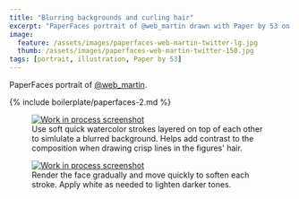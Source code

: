 ```yaml
---
title: "Blurring backgrounds and curling hair"
excerpt: "PaperFaces portrait of @web_martin drawn with Paper by 53 on an iPad."
image: 
  feature: /assets/images/paperfaces-web-martin-twitter-lg.jpg
  thumb: /assets/images/paperfaces-web-martin-twitter-150.jpg
tags: [portrait, illustration, Paper by 53]
---
```


PaperFaces portrait of [@web_martin](http://twitter.com/web_martin).

{% include boilerplate/paperfaces-2.md %}

<figure>
	<a href="{{ site.url }}/assets/images/paperfaces-web-martin-process-1-lg.jpg"><img src="{{ site.url }}/assets/images/paperfaces-web-martin-process-1-600.jpg" alt="Work in process screenshot"></a>
	<figcaption>Use soft quick watercolor strokes layered on top of each other to simlulate a blurred background. Helps add contrast to the composition when drawing crisp lines in the figures' hair.</figcaption>
</figure>
<figure>
	<a href="{{ site.url }}/assets/images/paperfaces-web-martin-process-2-lg.jpg"><img src="{{ site.url }}/assets/images/paperfaces-web-martin-process-2-600.jpg" alt="Work in process screenshot"></a>
	<figcaption>Render the face gradually and move quickly to soften each stroke. Apply white as needed to lighten darker tones.</figcaption>
</figure>